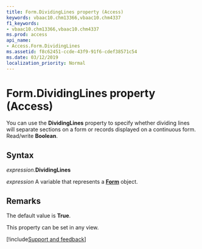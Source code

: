 ```yaml
---
title: Form.DividingLines property (Access)
keywords: vbaac10.chm13366,vbaac10.chm4337
f1_keywords:
- vbaac10.chm13366,vbaac10.chm4337
ms.prod: access
api_name:
- Access.Form.DividingLines
ms.assetid: f8c62451-ccde-43f9-91f6-cdef38571c54
ms.date: 03/12/2019
localization_priority: Normal
---
```



# Form.DividingLines property (Access)

You can use the **DividingLines** property to specify whether dividing lines will separate sections on a form or records displayed on a continuous form. Read/write **Boolean**.


## Syntax

_expression_.**DividingLines**

_expression_ A variable that represents a **[Form](Access.Form.md)** object.


## Remarks

The default value is **True**.

This property can be set in any view.




[!include[Support and feedback](~/includes/feedback-boilerplate.md)]